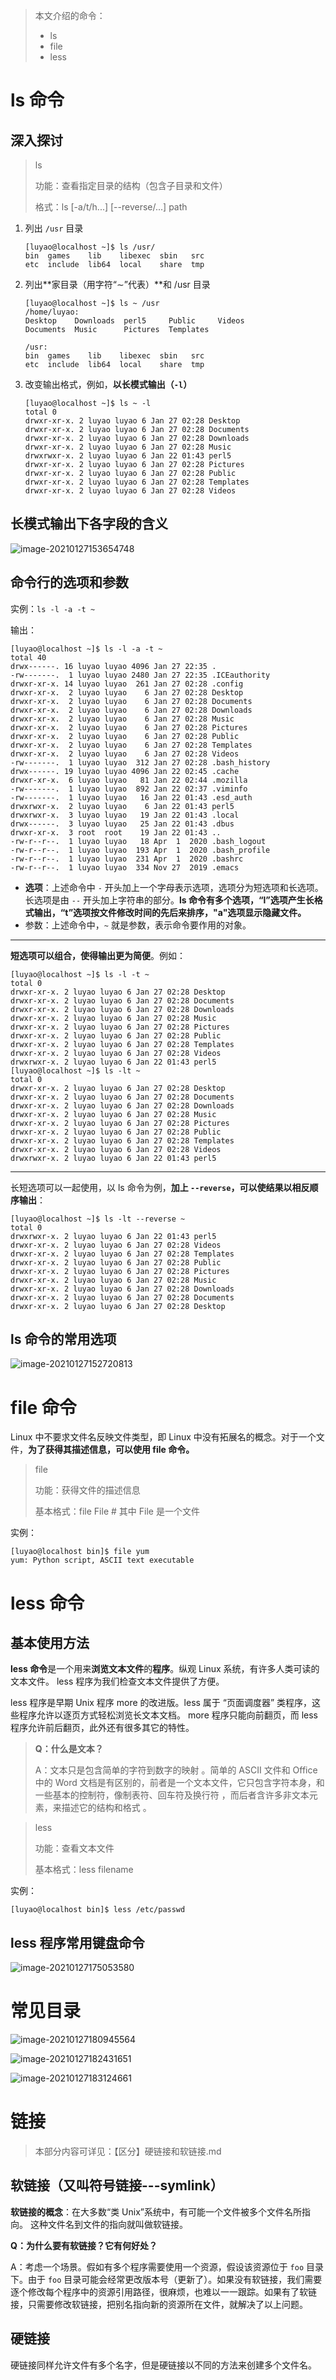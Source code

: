 >   本文介绍的命令：
>
>   -   ls
>   -   file
>   -   less



# ls 命令

## 深入探讨

>   ls
>
>   功能：查看指定目录的结构（包含子目录和文件）
>
>   格式：ls [-a/t/h...] [--reverse/...] path 

1.  列出 `/usr` 目录

    ```shell
    [luyao@localhost ~]$ ls /usr/
    bin  games    lib    libexec  sbin   src
    etc  include  lib64  local    share  tmp
    ```

2.  列出**家目录（用字符“∼”代表）**和 /usr 目录  

    ```shell
    [luyao@localhost ~]$ ls ~ /usr
    /home/luyao:
    Desktop    Downloads  perl5     Public     Videos
    Documents  Music      Pictures  Templates
    
    /usr:
    bin  games    lib    libexec  sbin   src
    etc  include  lib64  local    share  tmp
    ```

3.  改变输出格式，例如，**以长模式输出（`-l`）**

    ```shell
    [luyao@localhost ~]$ ls ~ -l
    total 0
    drwxr-xr-x. 2 luyao luyao 6 Jan 27 02:28 Desktop
    drwxr-xr-x. 2 luyao luyao 6 Jan 27 02:28 Documents
    drwxr-xr-x. 2 luyao luyao 6 Jan 27 02:28 Downloads
    drwxr-xr-x. 2 luyao luyao 6 Jan 27 02:28 Music
    drwxrwxr-x. 2 luyao luyao 6 Jan 22 01:43 perl5
    drwxr-xr-x. 2 luyao luyao 6 Jan 27 02:28 Pictures
    drwxr-xr-x. 2 luyao luyao 6 Jan 27 02:28 Public
    drwxr-xr-x. 2 luyao luyao 6 Jan 27 02:28 Templates
    drwxr-xr-x. 2 luyao luyao 6 Jan 27 02:28 Videos
    ```



## 长模式输出下各字段的含义

![image-20210127153654748](https://gitee.com/llillz/images/raw/master/image-20210127153654748.png)



## 命令行的选项和参数

实例：`ls -l -a -t ~`

输出：

```shell
[luyao@localhost ~]$ ls -l -a -t ~
total 40
drwx------. 16 luyao luyao 4096 Jan 27 22:35 .
-rw-------.  1 luyao luyao 2480 Jan 27 22:35 .ICEauthority
drwxr-xr-x. 14 luyao luyao  261 Jan 27 02:28 .config
drwxr-xr-x.  2 luyao luyao    6 Jan 27 02:28 Desktop
drwxr-xr-x.  2 luyao luyao    6 Jan 27 02:28 Documents
drwxr-xr-x.  2 luyao luyao    6 Jan 27 02:28 Downloads
drwxr-xr-x.  2 luyao luyao    6 Jan 27 02:28 Music
drwxr-xr-x.  2 luyao luyao    6 Jan 27 02:28 Pictures
drwxr-xr-x.  2 luyao luyao    6 Jan 27 02:28 Public
drwxr-xr-x.  2 luyao luyao    6 Jan 27 02:28 Templates
drwxr-xr-x.  2 luyao luyao    6 Jan 27 02:28 Videos
-rw-------.  1 luyao luyao  312 Jan 27 02:28 .bash_history
drwx------. 19 luyao luyao 4096 Jan 22 02:45 .cache
drwxr-xr-x.  6 luyao luyao   81 Jan 22 02:44 .mozilla
-rw-------.  1 luyao luyao  892 Jan 22 02:37 .viminfo
-rw-------.  1 luyao luyao   16 Jan 22 01:43 .esd_auth
drwxrwxr-x.  2 luyao luyao    6 Jan 22 01:43 perl5
drwxrwxr-x.  3 luyao luyao   19 Jan 22 01:43 .local
drwx------.  3 luyao luyao   25 Jan 22 01:43 .dbus
drwxr-xr-x.  3 root  root    19 Jan 22 01:43 ..
-rw-r--r--.  1 luyao luyao   18 Apr  1  2020 .bash_logout
-rw-r--r--.  1 luyao luyao  193 Apr  1  2020 .bash_profile
-rw-r--r--.  1 luyao luyao  231 Apr  1  2020 .bashrc
-rw-r--r--.  1 luyao luyao  334 Nov 27  2019 .emacs
```

-   **选项**：上述命令中 `-` 开头加上一个字母表示选项，选项分为短选项和长选项。长选项是由 `--` 开头加上字符串的部分。**ls 命令有多个选项，“l”选项产生长格式输出，“t”选项按文件修改时间的先后来排序，"a"选项显示隐藏文件。**  
-   参数：上述命令中，`~` 就是参数，表示命令要作用的对象。



---

**短选项可以组合，使得输出更为简便**。例如：

```shell
[luyao@localhost ~]$ ls -l -t ~
total 0
drwxr-xr-x. 2 luyao luyao 6 Jan 27 02:28 Desktop
drwxr-xr-x. 2 luyao luyao 6 Jan 27 02:28 Documents
drwxr-xr-x. 2 luyao luyao 6 Jan 27 02:28 Downloads
drwxr-xr-x. 2 luyao luyao 6 Jan 27 02:28 Music
drwxr-xr-x. 2 luyao luyao 6 Jan 27 02:28 Pictures
drwxr-xr-x. 2 luyao luyao 6 Jan 27 02:28 Public
drwxr-xr-x. 2 luyao luyao 6 Jan 27 02:28 Templates
drwxr-xr-x. 2 luyao luyao 6 Jan 27 02:28 Videos
drwxrwxr-x. 2 luyao luyao 6 Jan 22 01:43 perl5
[luyao@localhost ~]$ ls -lt ~
total 0
drwxr-xr-x. 2 luyao luyao 6 Jan 27 02:28 Desktop
drwxr-xr-x. 2 luyao luyao 6 Jan 27 02:28 Documents
drwxr-xr-x. 2 luyao luyao 6 Jan 27 02:28 Downloads
drwxr-xr-x. 2 luyao luyao 6 Jan 27 02:28 Music
drwxr-xr-x. 2 luyao luyao 6 Jan 27 02:28 Pictures
drwxr-xr-x. 2 luyao luyao 6 Jan 27 02:28 Public
drwxr-xr-x. 2 luyao luyao 6 Jan 27 02:28 Templates
drwxr-xr-x. 2 luyao luyao 6 Jan 27 02:28 Videos
drwxrwxr-x. 2 luyao luyao 6 Jan 22 01:43 perl5
```



---

长短选项可以一起使用，以 ls 命令为例，**加上 `--reverse`，可以使结果以相反顺序输出**：

```shell
[luyao@localhost ~]$ ls -lt --reverse ~
total 0
drwxrwxr-x. 2 luyao luyao 6 Jan 22 01:43 perl5
drwxr-xr-x. 2 luyao luyao 6 Jan 27 02:28 Videos
drwxr-xr-x. 2 luyao luyao 6 Jan 27 02:28 Templates
drwxr-xr-x. 2 luyao luyao 6 Jan 27 02:28 Public
drwxr-xr-x. 2 luyao luyao 6 Jan 27 02:28 Pictures
drwxr-xr-x. 2 luyao luyao 6 Jan 27 02:28 Music
drwxr-xr-x. 2 luyao luyao 6 Jan 27 02:28 Downloads
drwxr-xr-x. 2 luyao luyao 6 Jan 27 02:28 Documents
drwxr-xr-x. 2 luyao luyao 6 Jan 27 02:28 Desktop
```



## ls 命令的常用选项

![image-20210127152720813](https://gitee.com/llillz/images/raw/master/image-20210127152720813.png)



# file 命令

Linux 中不要求文件名反映文件类型，即 Linux 中没有拓展名的概念。对于一个文件，**为了获得其描述信息，可以使用 file 命令。**



>   file 
>
>   功能：获得文件的描述信息
>
>   基本格式：file File # 其中 File 是一个文件



实例：

```shell
[luyao@localhost bin]$ file yum
yum: Python script, ASCII text executable
```



# less 命令

## 基本使用方法

**less 命令**是一个用来**浏览文本文件**的**程序**。纵观 Linux 系统，有许多人类可读的文本文件。 less 程序为我们检查文本文件提供了方便。  

less 程序是早期 Unix 程序 more 的改进版。less 属于 “页面调度器” 类程序，这些程序允许以逐页方式轻松浏览长文本文档。 more 程序只能向前翻页，而 less 程序允许前后翻页，此外还有很多其它的特性。  

>   **Q：什么是文本？**
>
>   A：文本只是包含简单的字符到数字的映射 。简单的 ASCII 文件和 Office 中的 Word 文档是有区别的，前者是一个文本文件，它只包含字符本身，和一些基本的控制符，像制表符、回车符及换行符  ，而后者含许多非文本元素，来描述它的结构和格式 。



>   less
>
>   功能：查看文本文件  
>
>   基本格式：less filename 

实例：

```shell
[luyao@localhost bin]$ less /etc/passwd
```



## less 程序常用键盘命令

![image-20210127175053580](https://gitee.com/llillz/images/raw/master/image-20210127175053580.png)



# 常见目录

![image-20210127180945564](https://gitee.com/llillz/images/raw/master/image-20210127180945564.png)

![image-20210127182431651](https://gitee.com/llillz/images/raw/master/image-20210127182431651.png)

![image-20210127183124661](https://gitee.com/llillz/images/raw/master/image-20210127183124661.png)



# 链接

>   本部分内容可详见：【区分】硬链接和软链接.md

## 软链接（又叫符号链接---symlink）

**软链接的概念**：在大多数“类 Unix”系统中，有可能一个文件被多个文件名所指向。  这种文件名到文件的指向就叫做软链接。



**Q：为什么要有软链接？它有何好处？**

A：考虑一个场景。假如有多个程序需要使用一个资源，假设该资源位于 `foo` 目录下。由于 `foo` 目录可能会经常更改版本号（更新了）。如果没有软链接，我们需要逐个修改每个程序中的资源引用路径，很麻烦，也难以一一跟踪。如果有了软链接，只需要修改软链接，把别名指向新的资源所在文件，就解决了以上问题。



## 硬链接

硬链接同样允许文件有多个名字，但是硬链接以不同的方法来创建多个文件名。  